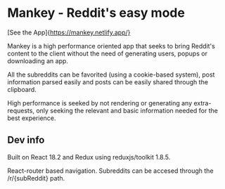 # Mankey - Reddit's easy mode

[See the App]{https://mankey.netlify.app/}

Mankey is a high performance oriented app that seeks to bring Reddit's content to the client without the need of generating users, popups or downloading an app.

All the subreddits can be favorited (using a cookie-based system), post information parsed easily and posts can be easily shared through the clipboard.

High performance is seeked by not rendering or generating any extra-requests, only seeking the relevant and basic information needed for the best experience.

## Dev info

Built on React 18.2 and Redux using reduxjs/toolkit 1.8.5.

React-router based navigation. Subreddits can be accesed through the /r/{subReddit} path.

